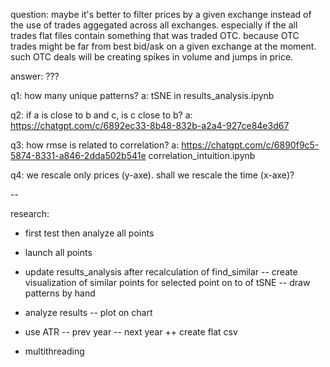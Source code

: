 question: maybe it's better to filter prices by a given exchange instead of the use of trades aggegated across all
exchanges. especially if the all trades flat files contain something that was traded OTC. because OTC trades might be
far from best bid/ask on a given exchange at the moment. such OTC deals will be creating spikes in volume and jumps in price.

answer: ???

q1: how many unique patterns?
a: tSNE in results_analysis.ipynb

q2: if a is close to b and c, is c close to b?
a: https://chatgpt.com/c/6892ec33-8b48-832b-a2a4-927ce84e3d67

q3: how rmse is related to correlation?
a: https://chatgpt.com/c/6890f9c5-5874-8331-a846-2dda502b541e
correlation_intuition.ipynb

q4: we rescale only prices (y-axe). shall we rescale the time (x-axe)?

--

research: 

+ first test then analyze all points

+ launch all points

- update results_analysis after recalculation of find_similar
-- create visualization of similar points for selected point on to of tSNE
-- draw patterns by hand
- analyze results
-- plot on chart
- use ATR
-- prev year
-- next year
++ create flat csv


- multithreading

